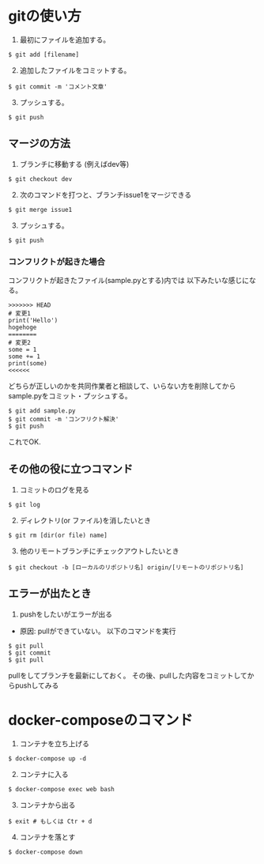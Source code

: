 # gitの使い方

1. 最初にファイルを追加する。
```
$ git add [filename]
```

2. 追加したファイルをコミットする。
```
$ git commit -m 'コメント文章'
```
3. プッシュする。
```
$ git push
```

## マージの方法
1. ブランチに移動する (例えばdev等)
```
$ git checkout dev
```
2. 次のコマンドを打つと、ブランチissue1をマージできる
```
$ git merge issue1
```
3. プッシュする。
```
$ git push
```
### コンフリクトが起きた場合
コンフリクトが起きたファイル(sample.pyとする)内では
以下みたいな感じになる。
```
>>>>>>> HEAD
# 変更1
print('Hello')
hogehoge
========
# 変更2
some = 1
some += 1
print(some)
<<<<<<
```
どちらが正しいのかを共同作業者と相談して、いらない方を削除してから
sample.pyをコミット・プッシュする。
```
$ git add sample.py
$ git commit -m 'コンフリクト解決'
$ git push
```
これでOK.

## その他の役に立つコマンド
1. コミットのログを見る
```
$ git log
```
2. ディレクトリ(or ファイル)を消したいとき
```
$ git rm [dir(or file) name]
```
3. 他のリモートブランチにチェックアウトしたいとき
```
$ git checkout -b [ローカルのリポジトリ名] origin/[リモートのリポジトリ名]
```


## エラーが出たとき
1. pushをしたいがエラーが出る
- 原因: pullができていない。
以下のコマンドを実行
```
$ git pull
$ git commit
$ git pull
```
pullをしてブランチを最新にしておく。
その後、pullした内容をコミットしてからpushしてみる


# docker-composeのコマンド
1. コンテナを立ち上げる
```
$ docker-compose up -d
```
2. コンテナに入る
```
$ docker-compose exec web bash
```
3. コンテナから出る
```
$ exit # もしくは Ctr + d
```
4. コンテナを落とす
```
$ docker-compose down
```
